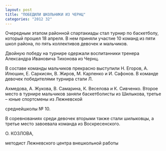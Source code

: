 ```yaml
---
layout: post
title: "ПОБЕДИЛИ ШКОЛЬНИКИ ИЗ ЧЕРНЦ"
categories: "2012 32"
---
```


Очередным этапом районной спартакиады стал турнир по баскетболу, который прошел 18 апреля. В нем приняли участие 10 команд из пяти школ района, по пять коллективов девочек и мальчиков.

Двойную победу на турнире одержали воспитанники тренера Александра Ивановича Тихонова из Чернц.

В составе команды мальчиков прекрасно выступили Н. Егоров, А. Илюшин, Е. Саркисян, В. Жиров, М. Карпенко и И. Сафонов. В команде девочек победителями турнира стали Л.

Ахмедова, А. Жукова, В. Самарина, К. Веселова и К. Сивченко. Второе место в турнире мальчиков заняли баскетболисты из Шилыкова, третье – юные спортсмены из Лежневской

среднейшколы № 10.

В соревнованиях среди девочек вторыми также стали шилыковцы, а третье место завоевала команда из Воскресенского.

О. КОЗЛОВА,

методист Лежневского центра внешкольной работы


